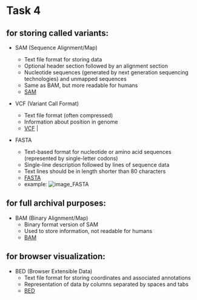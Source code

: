 # Task 4

## for storing called variants:

- SAM (Sequence Alignment/Map) 
	- Text file format for storing data
	- Optional header section followed by an alignment section  
	- Nucleotide sequences (generated by next generation sequencing technologies) and unmapped sequences
	- Same as BAM, but more readable for humans 
	- [SAM](https://samtools.github.io/hts-specs/SAMv1.pdf) 
            

- VCF (Variant Call Format) 
	- Text file format (often compressed) 
	- Information about position in genome 
	- [VCF](https://samtools.github.io/hts-specs/VCFv4.1.pdf) |


- FASTA 
	- Text-based format for nucleotide or amino acid sequences (represented by single-letter codons) 
	- Single-line description followed by lines of sequence data 
	- Text lines should be in length shorter than 80 characters 
	- [FASTA](https://en.wikipedia.org/wiki/FASTA_format) 
	- example:
		![image_FASTA](https://www.slideshare.net/sesejun/20110524zurichngs-1st-pub-8133028)


## for full archival purposes:

- BAM (Binary Alignment/Map)
	- Binary format version of SAM 
	- Used to store information, not readable for humans 
	- [BAM](https://genome.sph.umich.edu/wiki/BAM)



## for browser visualization:

- BED (Browser Extensible Data) 
	- Text file format for storing coordinates and associated annotations 
	- Representation of data by columns separated by spaces and tabs
	- [BED](https://en.wikipedia.org/wiki/BED_(file_format))
